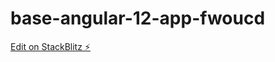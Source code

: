 # base-angular-12-app-fwoucd

[Edit on StackBlitz ⚡️](https://stackblitz.com/edit/base-angular-12-app-gbswns)